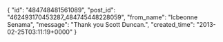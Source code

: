  {
   "id": "484748481561089",
   "post_id": "462493170453287_484745448228059",
   "from_name": "Icbeonne Senama",
   "message": "Thank you Scott Duncan.",
   "created_time": "2013-02-25T03:11:19+0000"
 }
